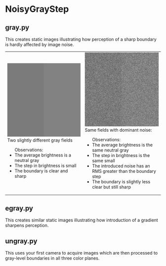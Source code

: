# NoisyGrayStep

## gray.py
This creates static images illustrating how perception
of a sharp boundary is hardly affected by image noise.

<table><tr><td>
<img src="https://github.com/jlettvin/NoisyGrayStep/blob/master/CleanGrayStep.png">
Two slightly different gray fields
</img>
<br />
<ul>
<lh>Observations:</lh>
<li>The average brightness is a neutral gray</li>
<li>The step in brightness is small</li>
<li>The boundary is clear and sharp</li>
</ul>
</td><td>
<img src="https://github.com/jlettvin/NoisyGrayStep/blob/master/NoisyGrayStep.png">
Same fields with dominant noise:
</img>
<br />
<ul>
<lh>Observations:</lh>
<li>The average brightness is the same neutral gray</li>
<li>The step in brightness is the same small</li>
<li>The introduced noise has an RMS greater than the boundary step</li>
<li>The boundary is slightly less clear but still sharp</li>
</ul>
</td></tr></table>

## egray.py
This creates similar static images illustrating how
introduction of a gradient sharpens perception.

## ungray.py
This uses your first camera to acquire images which are then
processed to gray-level boundaries in all three color planes.
